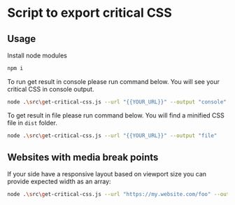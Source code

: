 # Script to export critical CSS

## Usage

Install node modules

```bash
npm i
```

To run get result in console please run command below. You will see your critical CSS in console output.

```bash
node .\src\get-critical-css.js --url "{{YOUR_URL}}" --output "console"
```

To get result in file please run command below. You will find a minified CSS file in `dist` folder.

```bash
node .\src\get-critical-css.js --url "{{YOUR_URL}}" --output "file"
```

## Websites with media break points

If your side have a responsive layout based on viewport size you can provide expected width as an array:
```bash
node .\src\get-critical-css.js --url "https://my.website.com/foo" --output "file" --width [699, 1199, 1499]
```
